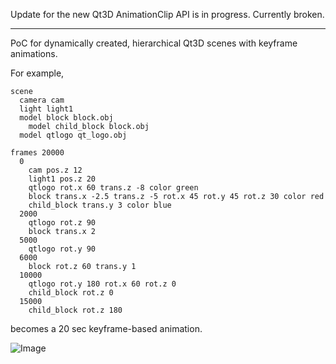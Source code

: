 Update for the new Qt3D AnimationClip API is in progress. Currently broken.

-------

PoC for dynamically created, hierarchical Qt3D scenes with keyframe animations.

For example,

```
scene
  camera cam
  light light1
  model block block.obj
    model child_block block.obj
  model qtlogo qt_logo.obj

frames 20000
  0
    cam pos.z 12
    light1 pos.z 20
    qtlogo rot.x 60 trans.z -8 color green
    block trans.x -2.5 trans.z -5 rot.x 45 rot.y 45 rot.z 30 color red
    child_block trans.y 3 color blue
  2000
    qtlogo rot.z 90
    block trans.x 2
  5000
    qtlogo rot.y 90
  6000
    block rot.z 60 trans.y 1
  10000
    qtlogo rot.y 180 rot.x 60 rot.z 0
    child_block rot.z 0
  15000
    child_block rot.z 180
```

becomes a 20 sec keyframe-based animation.

![Image](https://raw.github.com/alpqr/rtscplq3t/master/rtscpl.png)
